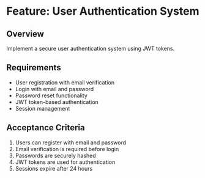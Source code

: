 # Feature: User Authentication System

## Overview
Implement a secure user authentication system using JWT tokens.

## Requirements
- User registration with email verification
- Login with email and password
- Password reset functionality
- JWT token-based authentication
- Session management

## Acceptance Criteria
1. Users can register with email and password
2. Email verification is required before login
3. Passwords are securely hashed
4. JWT tokens are used for authentication
5. Sessions expire after 24 hours 